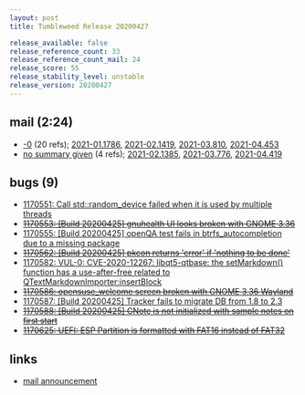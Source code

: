 ```yaml
---
layout: post
title: Tumbleweed Release 20200427

release_available: false
release_reference_count: 33
release_reference_count_mail: 24
release_score: 55
release_stability_level: unstable
release_version: 20200427
---
```


## mail (2:24)

- [-0](https://lists.opensuse.org/opensuse-factory/2020-04/msg00452.html) (20 refs); [2021-01.1786](https://github.com/boombatower/tumbleweed-review/issues/10), [2021-02.1419](https://github.com/boombatower/tumbleweed-review/issues/10), [2021-03.810](https://github.com/boombatower/tumbleweed-review/issues/10), [2021-04.453](https://github.com/boombatower/tumbleweed-review/issues/10)
- [no summary given](https://github.com/boombatower/tumbleweed-review/issues/10) (4 refs); [2021-02.1385](https://github.com/boombatower/tumbleweed-review/issues/10), [2021-03.776](https://github.com/boombatower/tumbleweed-review/issues/10), [2021-04.419](https://github.com/boombatower/tumbleweed-review/issues/10)

## bugs (9)

<!--more-->

- [1170551: Call std::random_device failed when it is used by multiple threads](https://bugzilla.opensuse.org/show_bug.cgi?id=1170551)
- ~~[1170553: \[Build 20200425\] gnuhealth UI looks broken with GNOME 3.36](https://bugzilla.opensuse.org/show_bug.cgi?id=1170553)~~
- [1170555: \[Build 20200425\] openQA test fails in btrfs_autocompletion due to a missing package](https://bugzilla.opensuse.org/show_bug.cgi?id=1170555)
- ~~[1170562: \[Build 20200425\] pkcon returns 'error' if 'nothing to be done'](https://bugzilla.opensuse.org/show_bug.cgi?id=1170562)~~
- [1170582: VUL-0: CVE-2020-12267: libqt5-qtbase: the setMarkdown() function has a use-after-free related to QTextMarkdownImporter:insertBlock](https://bugzilla.opensuse.org/show_bug.cgi?id=1170582)
- ~~[1170586: opensuse_welcome screen broken with GNOME 3.36 Wayland](https://bugzilla.opensuse.org/show_bug.cgi?id=1170586)~~
- [1170587: \[Build 20200425\] Tracker fails to migrate DB from 1.8 to 2.3](https://bugzilla.opensuse.org/show_bug.cgi?id=1170587)
- ~~[1170588: \[Build 20200425\] GNote is not initialized with sample notes on first start](https://bugzilla.opensuse.org/show_bug.cgi?id=1170588)~~
- ~~[1170625: UEFI: ESP Partition is formatted with FAT16 instead of FAT32](https://bugzilla.opensuse.org/show_bug.cgi?id=1170625)~~



## links

- [mail announcement](https://github.com/boombatower/tumbleweed-review/issues/10)
